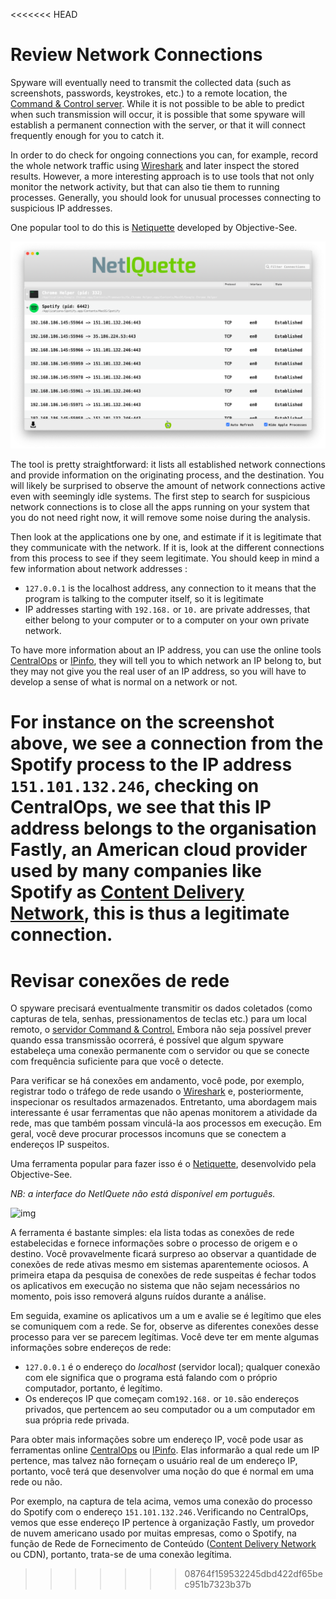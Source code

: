 <<<<<<< HEAD
# Review Network Connections

Spyware will eventually need to transmit the collected data (such as screenshots, passwords, keystrokes, etc.) to a remote location, the [Command & Control server](https://securitywithoutborders.org/resources/digital-security-glossary.html#cnc). While it is not possible to be able to predict when such transmission will occur, it is possible that some spyware will establish a permanent connection with the server, or that it will connect frequently enough for you to catch it.

In order to do check for ongoing connections you can, for example, record the whole network traffic using [Wireshark](https://www.wireshark.org/) and later inspect the stored results. However, a more interesting approach is to use tools that not only monitor the network activity, but that can also tie them to running processes. Generally, you should look for unusual processes connecting to suspicious IP addresses.

One popular tool to do this is [Netiquette](https://objective-see.com/products/netiquette.html) developed by Objective-See.

![img](../img/netiquette.png)

The tool is pretty straightforward: it lists all established network connections and provide information on the originating process, and the destination. You will likely be surprised to observe the amount of network connections active even with seemingly idle systems. The first step to search for suspicious network connections is to close all the apps running on your system that you do not need right now, it will remove some noise during the analysis.

Then look at the applications one by one, and estimate if it is legitimate that they communicate with the network. If it is, look at the different connections from this process to see if they seem legitimate. You should keep in mind a few information about network addresses :
* `127.0.0.1` is the localhost address, any connection to it means that the program is talking to the computer itself, so it is legitimate
* IP addresses starting with `192.168.` or `10.` are private addresses, that either belong to your computer or to a computer on your own private network.

To have more information about an IP address, you can use the online tools [CentralOps](https://centralops.net/co/) or [IPinfo](https://ipinfo.io/), they will tell you to which network an IP belong to, but they may not give you the real user of an IP address, so you will have to develop a sense of what is normal on a network or not.

For instance on the screenshot above, we see a connection from the Spotify process to the IP address `151.101.132.246`, checking on CentralOps, we see that this IP address belongs to the organisation Fastly, an American cloud provider used by many companies like Spotify as [Content Delivery Network](https://en.wikipedia.org/wiki/Content_delivery_network), this is thus a legitimate connection.
=======
# Revisar conexões de rede

O spyware precisará eventualmente transmitir os dados coletados (como capturas de tela, senhas, pressionamentos de teclas etc.) para um local remoto, o [servidor Command & Control.](https://web.archive.org/web/20221208140438/https://securitywithoutborders.org/resources/digital-security-glossary.html#cnc/) Embora não seja possível prever quando essa transmissão ocorrerá, é possível que algum spyware estabeleça uma conexão permanente com o servidor ou que se conecte com frequência suficiente para que você o detecte.

Para verificar se há conexões em andamento, você pode, por exemplo, registrar todo o tráfego de rede usando o [Wireshark](https://www.wireshark.org/) e, posteriormente, inspecionar os resultados armazenados. Entretanto, uma abordagem mais interessante é usar ferramentas que não apenas monitorem a atividade da rede, mas que também possam vinculá-la aos processos em execução. Em geral, você deve procurar processos incomuns que se conectem a endereços IP suspeitos.

Uma ferramenta popular para fazer isso é o [Netiquette](https://objective-see.com/products/netiquette.html), desenvolvido pela Objective-See.

_NB: a interface do NetIQuete não está disponível em português._

![img](../.gitbook/assets/netiquette.png)

A ferramenta é bastante simples: ela lista todas as conexões de rede estabelecidas e fornece informações sobre o processo de origem e o destino. Você provavelmente ficará surpreso ao observar a quantidade de conexões de rede ativas mesmo em sistemas aparentemente ociosos. A primeira etapa da pesquisa de conexões de rede suspeitas é fechar todos os aplicativos em execução no sistema que não sejam necessários no momento, pois isso removerá alguns ruídos durante a análise.

Em seguida, examine os aplicativos um a um e avalie se é legítimo que eles se comuniquem com a rede. Se for, observe as diferentes conexões desse processo para ver se parecem legítimas. Você deve ter em mente algumas informações sobre endereços de rede:

* `127.0.0.1` é o endereço do _localhost_ (servidor local); qualquer conexão com ele significa que o programa está falando com o próprio computador, portanto, é legítimo.
* Os endereços IP que começam com`192.168.` or `10.`são endereços privados, que pertencem ao seu computador ou a um computador em sua própria rede privada.

Para obter mais informações sobre um endereço IP, você pode usar as ferramentas online [CentralOps](https://centralops.net/co/) ou [IPinfo](https://ipinfo.io/). Elas informarão a qual rede um IP pertence, mas talvez não forneçam o usuário real de um endereço IP, portanto, você terá que desenvolver uma noção do que é normal em uma rede ou não.

Por exemplo, na captura de tela acima, vemos uma conexão do processo do Spotify com o endereço `151.101.132.246.`Verificando no CentralOps, vemos que esse endereço IP pertence à organização Fastly, um provedor de nuvem americano usado por muitas empresas, como o Spotify, na função de Rede de Fornecimento de Conteúdo ([Content Delivery Network](https://en.wikipedia.org/wiki/Content_delivery_network) ou CDN), portanto, trata-se de uma conexão legítima.

>>>>>>> 08764f159532245dbd422df65bec951b7323b37b
